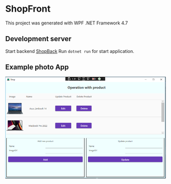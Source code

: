 # ShopFront

This project was generated with WPF .NET Framework 4.7

## Development server
Start backend [ShopBack](https://github.com/AndreiSeradou/ShopBack)
Run `dotnet run` for start application.

## Example photo App
![Main Window](https://github.com/AndreiSeradou/image/blob/master/imgForShop/logo.png?raw=true)


